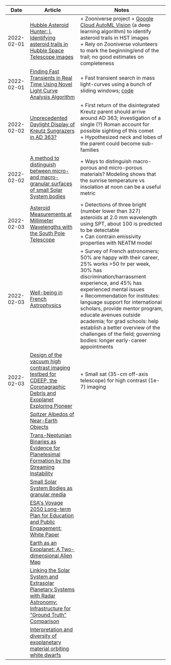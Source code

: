 | Date | Article | Notes | 
| ---- | ---- | ---- |
| 2022-02-01 | [Hubble Asteroid Hunter: I. Identifying asteroid trails in Hubble Space Telescope images](https://arxiv.org/abs/2202.00246) | + Zooniverse project + [Google Cloud AutoML Vision](https://cloud.google.com/vision/automl/object-detection/docs) (a deep learning algorithm) to identify asteroid trails in HST images <br> + Rely on Zooniverse volunteers to mark the beginning/end of the trail; no good estimates on completeness |
| 2022-02-01 | [Finding Fast Transients in Real Time Using Novel Light Curve Analysis Algorithm](https://arxiv.org/abs/2109.13203) | + Fast transient search in mass light-curves using a bunch of sliding windows; [code](https://github.com/rstrausb/FTF) |
| 2022-02-02 | [Unprecedented Daylight Display of Kreutz Sungrazers in AD 363?](https://arxiv.org/abs/2202.01164) | + First return of the disintegrated Kreutz parent should arrive around AD 363; investigation of a single (?) Roman account for possible sighting of this comet <br> + Hypothesized neck and lobes of the parent could become sub-families |
| 2022-02-02 | [A method to distinguish between micro- and macro-granular surfaces of small Solar System bodies](https://arxiv.org/abs/2109.12833) | + Ways to distinguish macro-porous and micro-porous materials? Modeling shows that the sunrise temperature vs insolation at noon can be a useful metric |
| 2022-02-03 | [Asteroid Measurements at Millimeter Wavelengths with the South Pole Telescope](https://arxiv.org/abs/2202.01406) | + Detections of three bright (number lower than 327) asteroids at 2.0 mm wavelength using SPT, about 100 is predicted to be detectable <br> + Can contrain emissivity properties with NEATM model |
| 2022-02-03 | [Well-being in French Astrophysics](https://arxiv.org/abs/2202.01768) | + Survey of French astronomers; 50% are happy with their career, 25% works >50 hr per week, 30% has discrimination/harrassment experience, and 45% has experienced mental issues <br> + Recommendation for institutes: language support for international scholars, provide mentor program, educate avenues outside academia; for grad schools: help establish a better overview of the challenges of the field; governing bodies: longer early-career appointments |
| 2022-02-03 | [Design of the vacuum high contrast imaging testbed for CDEEP, the Coronagraphic Debris and Exoplanet Exploring Pioneer](https://arxiv.org/abs/2109.12718) | + Small sat (35-cm off-axis telescope) for high contrast (1e-7) imaging |
| | [Spitzer Albedos of Near-Earth Objects](https://arxiv.org/abs/1906.07284) |
| | [Trans-Neptunian Binaries as Evidence for Planetesimal Formation by the Streaming Instability](https://arxiv.org/abs/1906.11344) |
| | [Small Solar System Bodies as granular media](https://arxiv.org/abs/1907.02615) |
| | [ESA's Voyage 2050 Long-term Plan for Education and Public Engagement: White Paper](https://arxiv.org/abs/1908.01546) |
| | [Earth as an Exoplanet: A Two-dimensional Alien Map](https://arxiv.org/abs/1908.04350) |
| | [Linking the Solar System and Extrasolar Planetary Systems with Radar Astronomy: Infrastructure for "Ground Truth" Comparison](https://arxiv.org/abs/1908.05171) |
| | [Interpretation and diversity of exoplanetary material orbiting white dwarfs](https://arxiv.org/abs/1908.08047) |
